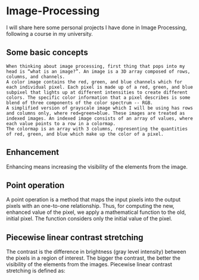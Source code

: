 # Image-Processing

I will share here some personal projects I have done in Image Processing, following a course in my university. 

## Some basic concepts

    When thinking about image processing, first thing that pops into my head is “what is an image?”. An image is a 3D array composed of rows, columns, and channels. 
    A color image contains the red, green, and blue channels which for each individual pixel. Each pixel is made up of a red, green, and blue subpixel that lights up at different intensities to create different colors. The specific color information that a pixel describes is some blend of three components of the color spectrum -- RGB.
    A simplified version of grayscale image which I will be using has rows and columns only, where red=green=blue. These images are treated as indexed images. An indexed image consists of an array of values, where each value points to a row in a colormap.
    The colormap is an array with 3 columns, representing the quantities of red, green, and blue which make up the color of a pixel. 

## Enhancement

Enhancing means increasing the visibility of the elements from the image.

## Point operation

A point operation is a method that maps the input pixels into the output pixels with an one-to-one relationship. Thus, for computing the new, enhanced value of the pixel, we apply a mathematical function to the old, initial pixel. The function considers only the initial value of the pixel.

## Piecewise linear contrast stretching

The contrast is the difference in brightness (gray level intensity) between the pixels in a region of interest. The bigger the contrast, the better the visibility of the elements from the images. Piecewise linear contrast stretching is defined as:




